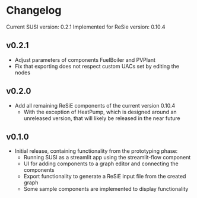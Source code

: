 # Changelog

Current SUSI version: 0.2.1
Implemented for ReSie version: 0.10.4

## v0.2.1
* Adjust parameters of components FuelBoiler and PVPlant
* Fix that exporting does not respect custom UACs set by editing the nodes

## v0.2.0
* Add all remaining ReSiE components of the current version 0.10.4
    * With the exception of HeatPump, which is designed around an unreleased version, that will likely be released in the near future

## v0.1.0
* Initial release, containing functionality from the prototyping phase:
    * Running SUSI as a streamlit app using the streamlit-flow component
    * UI for adding components to a graph editor and connecting the components
    * Export functionality to generate a ReSiE input file from the created graph
    * Some sample components are implemented to display functionality